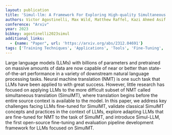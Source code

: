 ```yaml
---
layout: publication
title: 'Simul-llm: A Framework For Exploring High-quality Simultaneous Translation With Large Language Models'
authors: Victor Agostinelli, Max Wild, Matthew Raffel, Kazi Ahmed Asif Fuad, Lizhong Chen
conference: "Arxiv"
year: 2023
bibkey: agostinelli2023simul
additional_links:
  - {name: "Paper", url: 'https://arxiv.org/abs/2312.04691'}
tags: ['Training Techniques', 'Applications', 'Tools', 'Fine-Tuning', 'Pretraining Methods']
---
```

Large language models (LLMs) with billions of parameters and pretrained on
massive amounts of data are now capable of near or better than state-of-the-art
performance in a variety of downstream natural language processing tasks.
Neural machine translation (NMT) is one such task that LLMs have been applied
to with great success. However, little research has focused on applying LLMs to
the more difficult subset of NMT called simultaneous translation (SimulMT),
where translation begins before the entire source context is available to the
model. In this paper, we address key challenges facing LLMs fine-tuned for
SimulMT, validate classical SimulMT concepts and practices in the context of
LLMs, explore adapting LLMs that are fine-tuned for NMT to the task of SimulMT,
and introduce Simul-LLM, the first open-source fine-tuning and evaluation
pipeline development framework for LLMs focused on SimulMT.
